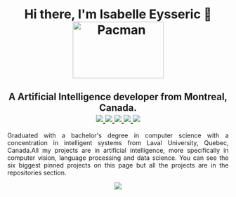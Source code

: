 <h1 align="center">
    Hi there, I'm Isabelle Eysseric 👋<br/>
    <img src="https://i.pinimg.com/originals/a9/cb/3d/a9cb3d62f00833ca6f2b034f5c3669b6.gif" alt="Pacman" width="207" height="129">
</h1>

<h2 align="center">
    A Artificial Intelligence developer from Montreal, Canada.<br/>
    
  <!-- GitHub -->
  <a href="https://github.com/isabelleysseric/">
    <img src="https://img.shields.io/badge/GitHub-100000?style=for-the-badge&logo=github&logoColor=white" >
  </a>
  <!-- Portfollio -->
  <a href="https://isabelleysseric.com/en_resume.html">
    <img src="https://img.shields.io/badge/Portfollio-bfbfbf?style=for-the-badge&logo={Portfollio}&logoColor=white" >
  </a>
  <!-- LinkedIn -->
  <a href="https://www.linkedin.com/in/isabelle-eysseric/">
    <img src="https://img.shields.io/badge/LinkedIn-0077B5?style=for-the-badge&logo=linkedin&logoColor=white" >
  </a>
  <!-- Docker -->
  <a href="https://hub.docker.com/u/isabelleysseric">
    <img src="https://img.shields.io/badge/Docker-2496ED?style=for-the-badge&logo={docker}&logoColor=#2496ed" >
  </a>
  <!-- GMAIL -->
  <a href="mailto: isabelleysseric@gmail.com">
    <img src="https://img.shields.io/badge/Gmail-D14836?style=for-the-badge&logo=gmail&logoColor=white" >
  </a>
  <br/>
</h2>

<p align="justify">
Graduated with a bachelor's degree in computer science with a concentration in intelligent systems from Laval University, Quebec, Canada.All my projects are in artificial intelligence, more specifically in computer vision, language processing and data science. You can see the six biggest pinned projects on this page but all the projects are in the repositories section.
</p>

<p align="center">
  <img src="https://github-readme-stats.vercel.app/api/top-langs/?username=isabelleysseric" /><br/>
</p>


<!--
<img src="https://hits.seeyoufarm.com/api/count/incr/badge.svg?url=https%3A%2F%2Fgithub.com%2Fisabelleysseric1212%2Fhit-counter" />

<picture>
 <source media="(prefers-color-scheme: dark)" srcset="YOUR-DARKMODE-IMAGE">
 <source media="(prefers-color-scheme: light)" srcset="YOUR-LIGHTMODE-IMAGE">
 <img alt="YOUR-ALT-TEXT" src="YOUR-DEFAULT-IMAGE">
</picture>

**isabelleysseric/isabelleysseric** is a ✨ _special_ ✨ repository because its `README.md` (this file) appears on your GitHub profile.

http://inspirationfeeed.files.wordpress.com/2013/08/racespin1.gif

<p align="center">
  <img src="https://i.pinimg.com/originals/a4/c1/32/a4c132ada8c1797c0cbd93d8609a9ac4.gif" alt="Welcome" />  
</p>

<p align="center">
  <img src="https://media2.giphy.com/media/Lny6Rw04nsOOc/200w.gif?cid=82a1493by4fdkyggb135ty2waapgckh9fxq6wl30gz3aa5im&rid=200w.gif&ct=g" alt="Welcome" />
</p>

Here are some ideas to get you started:

- 🔭 I’m currently working on ...
- 🌱 I’m currently learning ...
- 👯 I’m looking to collaborate on ...
- 🤔 I’m looking for help with ...
- 💬 Ask me about ...
- 📫 How to reach me: ...
- 😄 Pronouns: ...
- ⚡ Fun fact: ...

-->

<!--
![image](https://github-readme-stats.vercel.app/api/top-langs/?username=isabelleysseric)
-->
